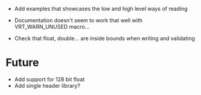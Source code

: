* Add examples that showcases the low and high level ways of reading
* Documentation doesn't seem to work that well with VRT_WARN_UNUSED macro...

* Check that float, double... are inside bounds when writing and validating

# Future
* Add support for 128 bit float
* Add single header library?
